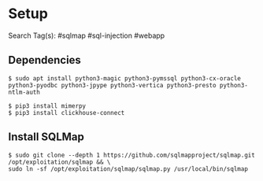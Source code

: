 # Setup

Search Tag(s): #sqlmap #sql-injection #webapp

## Dependencies

```
$ sudo apt install python3-magic python3-pymssql python3-cx-oracle python3-pyodbc python3-jpype python3-vertica python3-presto python3-ntlm-auth

$ pip3 install mimerpy
$ pip3 install clickhouse-connect
```

## Install SQLMap

```
$ sudo git clone --depth 1 https://github.com/sqlmapproject/sqlmap.git /opt/exploitation/sqlmap && \
sudo ln -sf /opt/exploitation/sqlmap/sqlmap.py /usr/local/bin/sqlmap
```